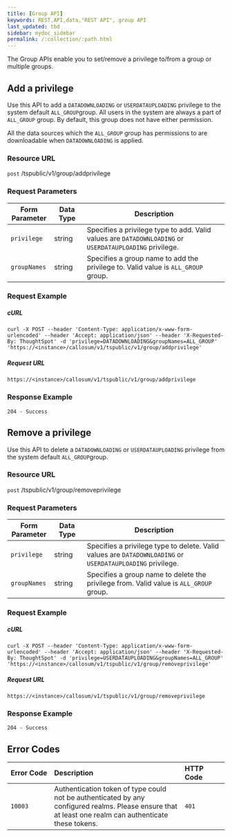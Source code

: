 ```yaml
---
title: [Group API]
keywords: REST,API,data,"REST API", group API
last_updated: tbd
sidebar: mydoc_sidebar
permalink: /:collection/:path.html
---
```


The Group APIs enable you to set/remove a privilege to/from a group or multiple groups.

## Add a privilege

Use this API to add a `DATADOWNLOADING` or `USERDATAUPLOADING` privilege to the system default `ALL_GROUP`group. All users in the system are always a part of `ALL_GROUP` group. By default, this group does not have either permission.

All the data sources which the `ALL_GROUP` group has permissions to are downloadable when `DATADOWNLOADING` is applied.

### Resource URL

<code class="api-method-post">post</code> /tspublic/v1/group/addprivilege

### Request Parameters

<table>
   <colgroup>
   <col style="width:20%" />
   <col style="width:15%" />
   <col style="width:65%" />
   </colgroup>
   <thead>
      <tr>
         <th>Form Parameter</th>
         <th>Data Type</th>
         <th>Description</th>
      </tr>
   </thead>
   <tbody>
      <tr>
         <td><code>privilege</code></td>
         <td>string</td>
         <td>Specifies a privilege type to add. Valid values are <code>DATADOWNLOADING</code> or <code>USERDATAUPLOADING</code> privilege.</td>
      </tr>
      <tr>
         <td><code>groupNames</code></td>
         <td>string</td>
         <td>Specifies a group name to add the privilege to. Valid value is <code>ALL_GROUP</code> group.</td>
      </tr>
   </tbody>
</table>

### Request Example

##### cURL

```
curl -X POST --header 'Content-Type: application/x-www-form-urlencoded' --header 'Accept: application/json' --header 'X-Requested-By: ThoughtSpot' -d 'privilege=DATADOWNLOADING&groupNames=ALL_GROUP' 'https://<instance>/callosum/v1/tspublic/v1/group/addprivilege'
```

##### Request URL

```
https://<instance>/callosum/v1/tspublic/v1/group/addprivilege
```
### Response Example
```
204 - Success
```

## Remove a privilege

Use this API to delete a `DATADOWNLOADING` or `USERDATAUPLOADING` privilege from the system default `ALL_GROUP`group.



### Resource URL

<code class="api-method-post">post</code> /tspublic/v1/group/removeprivilege



### Request Parameters

<table>
   <colgroup>
   <col style="width:20%" />
   <col style="width:15%" />
   <col style="width:65%" />
   </colgroup>
   <thead>
      <tr>
         <th>Form Parameter</th>
         <th>Data Type</th>
         <th>Description</th>
      </tr>
   </thead>
   <tbody>
   <tr>
      <td><code>privilege</code></td>
      <td>string</td>
      <td>Specifies a privilege type to delete. Valid values are <code>DATADOWNLOADING</code> or <code>USERDATAUPLOADING</code> privilege.</td>
   </tr>
   <tr>
      <td><code>groupNames</code></td>
      <td>string</td>
      <td>Specifies a group name to delete the privilege from. Valid value is <code>ALL_GROUP</code> group.</td>
   </tr>
   </tbody>
</table>

### Request Example

##### cURL

```
curl -X POST --header 'Content-Type: application/x-www-form-urlencoded' --header 'Accept: application/json' --header 'X-Requested-By: ThoughtSpot' -d 'privilege=USERDATAUPLOADING&groupNames=ALL_GROUP' 'https://<instance>/callosum/v1/tspublic/v1/group/removeprivilege'
```
##### Request URL

```
https://<instance>/callosum/v1/tspublic/v1/group/removeprivilege
```
### Response Example
```
204 - Success
```
## Error Codes

<table>
   <colgroup>
      <col style="width:20%" />
      <col style="width:60%" />
      <col style="width:20%" />
   </colgroup>
   <thead class="thead" style="text-align:left;">
      <tr>
         <th>Error Code</th>
         <th>Description</th>
         <th>HTTP Code</th>
      </tr>
   </thead>
   <tbody>
    <tr> <td><code>10003</code></td>  <td>Authentication token of type could not be authenticated by any configured realms.  Please ensure that at least one realm can authenticate these tokens.</td> <td><code>401</code></td></tr>

  </tbody>
</table>
